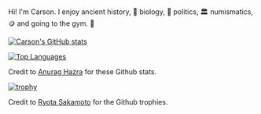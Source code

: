 Hi! I'm Carson. I enjoy ancient history, 📜 biology, 🧬 politics, 🏛️ numismatics, 🪙 and going to the gym. 💪

[![Carson's GitHub stats](https://github-readme-stats.vercel.app/api?username=carsonfischl&rank_icon=github)](https://github.com/anuraghazra/github-readme-stats)

[![Top Languages](https://github-readme-stats.vercel.app/api/top-langs/?username=carsonfischl&hide=html)](https://github.com/anuraghazra/github-readme-stats)

Credit to [Anurag Hazra](https://github.com/anuraghazra/) for these Github stats.

[![trophy](https://github-profile-trophy.vercel.app/?username=carsonfischl)](https://github.com/ryo-ma/github-profile-trophy)

Credit to [Ryota Sakamoto](https://github.com/ryo-ma) for the Github trophies.
